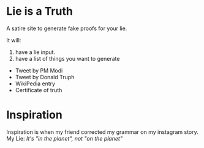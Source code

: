 # Lie is a Truth
A satire site to generate fake proofs for your lie.

It will:
1) have a lie input.
2) have a list of things you want to generate
  - Tweet by PM Modi
  - Tweet by Donald Truph
  - WikiPedia entry
  - Certificate of truth

# Inspiration
Inspiration is when my friend corrected my grammar on my instagram story.
My Lie: *It's "in the planet", not "on the planet"*
